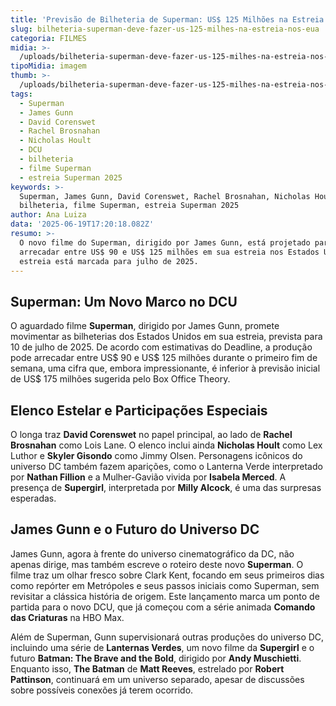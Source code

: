 ```yaml
---
title: 'Previsão de Bilheteria de Superman: US$ 125 Milhões na Estreia nos EUA'
slug: bilheteria-superman-deve-fazer-us-125-milhes-na-estreia-nos-eua
categoria: FILMES
midia: >-
  /uploads/bilheteria-superman-deve-fazer-us-125-milhes-na-estreia-nos-eua-thumb.jpg
tipoMidia: imagem
thumb: >-
  /uploads/bilheteria-superman-deve-fazer-us-125-milhes-na-estreia-nos-eua-thumb.jpg
tags:
  - Superman
  - James Gunn
  - David Corenswet
  - Rachel Brosnahan
  - Nicholas Hoult
  - DCU
  - bilheteria
  - filme Superman
  - estreia Superman 2025
keywords: >-
  Superman, James Gunn, David Corenswet, Rachel Brosnahan, Nicholas Hoult, DCU,
  bilheteria, filme Superman, estreia Superman 2025
author: Ana Luiza
data: '2025-06-19T17:20:18.082Z'
resumo: >-
  O novo filme do Superman, dirigido por James Gunn, está projetado para
  arrecadar entre US$ 90 e US$ 125 milhões em sua estreia nos Estados Unidos. A
  estreia está marcada para julho de 2025.
---
```


## Superman: Um Novo Marco no DCU

O aguardado filme **Superman**, dirigido por James Gunn, promete movimentar as bilheterias dos Estados Unidos em sua estreia, prevista para 10 de julho de 2025. De acordo com estimativas do Deadline, a produção pode arrecadar entre US$ 90 e US$ 125 milhões durante o primeiro fim de semana, uma cifra que, embora impressionante, é inferior à previsão inicial de US$ 175 milhões sugerida pelo Box Office Theory.

## Elenco Estelar e Participações Especiais

O longa traz **David Corenswet** no papel principal, ao lado de **Rachel Brosnahan** como Lois Lane. O elenco inclui ainda **Nicholas Hoult** como Lex Luthor e **Skyler Gisondo** como Jimmy Olsen. Personagens icônicos do universo DC também fazem aparições, como o Lanterna Verde interpretado por **Nathan Fillion** e a Mulher-Gavião vivida por **Isabela Merced**. A presença de **Supergirl**, interpretada por **Milly Alcock**, é uma das surpresas esperadas.

## James Gunn e o Futuro do Universo DC

James Gunn, agora à frente do universo cinematográfico da DC, não apenas dirige, mas também escreve o roteiro deste novo **Superman**. O filme traz um olhar fresco sobre Clark Kent, focando em seus primeiros dias como repórter em Metrópoles e seus passos iniciais como Superman, sem revisitar a clássica história de origem. Este lançamento marca um ponto de partida para o novo DCU, que já começou com a série animada **Comando das Criaturas** na HBO Max.

Além de Superman, Gunn supervisionará outras produções do universo DC, incluindo uma série de **Lanternas Verdes**, um novo filme da **Supergirl** e o futuro **Batman: The Brave and the Bold**, dirigido por **Andy Muschietti**. Enquanto isso, **The Batman** de **Matt Reeves**, estrelado por **Robert Pattinson**, continuará em um universo separado, apesar de discussões sobre possíveis conexões já terem ocorrido.
